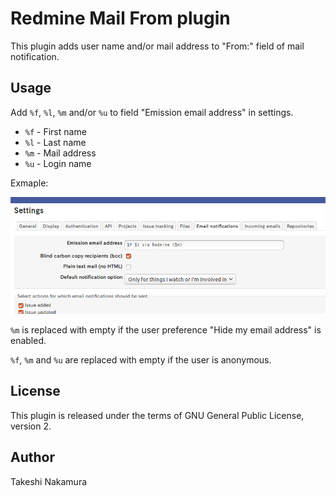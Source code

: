 # Redmine Mail From plugin

This plugin adds user name and/or mail address to "From:" field of mail notification.

## Usage

Add `%f`, `%l`, `%m` and/or `%u` to field "Emission email address" in settings.

* `%f` - First name
* `%l` - Last name
* `%m` - Mail address
* `%u` - Login name

Exmaple:

![Setting example](doc/img/setting-example.png)

`%m` is replaced with empty if the user preference "Hide my email address" is enabled.

`%f`, `%m` and `%u` are replaced with empty if the user is anonymous.

## License

This plugin is released under the terms of GNU General Public License, version 2.

## Author

Takeshi Nakamura
